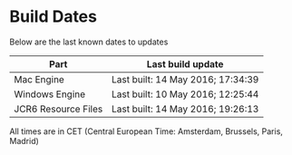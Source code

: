 # Build Dates

Below are the last known dates to updates

Part | Last build update
-----|-----
Mac Engine | Last built: 14 May 2016; 17:34:39
Windows Engine | Last built: 10 May 2016; 12:25:44
JCR6 Resource Files | Last built: 14 May 2016; 19:26:13
All times are in CET (Central European Time: Amsterdam, Brussels, Paris, Madrid)



